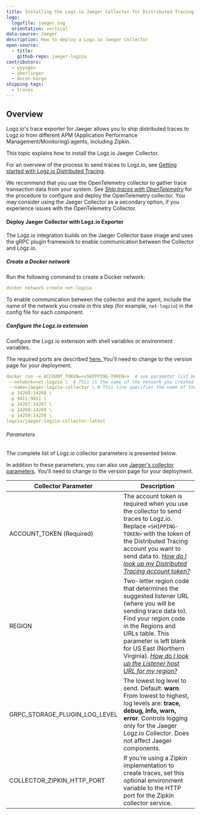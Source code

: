 ```yaml
---
title: Installing the Logz.io Jaeger Collector for Distributed Tracing
logo:
  logofile: jaeger.svg
  orientation: vertical
data-source: Jaeger
description: How to deploy a Logz.io Jaeger Collector 
open-source:
  - title: 
    github-repo: jaeger-logzio
contributors:
  - yyyogev
  - yberlinger
  - doron-bargo
shipping-tags:
  - traces
---
```

## Overview

Logz.io's trace exporter for Jaeger allows you to ship distributed traces to Logz.io from different APM (Application Performance Management/Monitoring) agents, including Zipkin.

This topic explains how to install the Logz.io Jaeger Collector. 

For an overview of the process to send traces to Logz.io, see [Getting started with Logz.io Distributed Tracing](/user-guide/distributed-tracing/getting-started-tracing). 

We recommend that you use the OpenTelemetry collector to gather trace transaction data from your system. 
See [_Ship traces with OpenTelemetry_](/shipping/tracing-sources/opentelemetry) for the procedure to configure and deploy the OpenTelemetry collector. You may consider using the Jaeger Collector as a secondary option, if you experience issues with the OpenTelemetry Collector. 

#### Deploy Jaeger Collector with Logz.io Exporter

The Logz.io integration builds on the Jaeger Collector base image and uses the gRPC plugin framework to enable communication between the Collector and Logz.io.

<div class="tasklist">

##### Create a Docker network
Run the following command to create a Docker network: 

```yaml
docker network create net-logzio
```

To enable communication between the collector and the agent, include the name of the network you create in this step (for example, `net-logzio`) in the config file for each component. 

##### Configure the Logz.io extension
Configure the Logz.io extension with shell variables or environment variables. 

The required ports are described [here. ](https://www.jaegertracing.io/docs/latest/deployment/#collectors) 
You'll need to change to the version page for your deployment. 

```yaml
docker run -e ACCOUNT_TOKEN=<<SHIPPING-TOKEN>>  # see parameter list below\
 --network=net-logzio \  # This is the name of the network you created in step 1 above.
 --name=jaeger-logzio-collector \ # This line specifies the name of the collector: In this example, "jaeger-logzio-collector"
 -p 14268:14268 \
 -p 9411:9411 \
 -p 14267:14267 \
 -p 14269:14269 \
 -p 14250:14250 \
logzio/jaeger-logzio-collector:latest
```

###### Parameters

The complete list of Logz.io collector parameters is presented below. 

In addition to these parameters, you can also use [Jaeger's collector parameters](https://www.jaegertracing.io/docs/latest/cli/#jaeger-collector-grpc-plugin). 
You'll need to change to the version page for your deployment. 

 Collector Parameter | Description
 ------------ | -------------
  ACCOUNT_TOKEN (Required) | The account token is required when you use the collector to send traces to Logz.io. Replace `<SHIPPING-TOKEN>` with the token of the Distributed Tracing account you want to send data to. [_How do I look up my Distributed Tracing account token?_](/user-guide/accounts/finding-your-tracing-account-token)|
REGION | Two-letter region code that determines the suggested listener URL (where you will be sending trace data to).   Find your region code in the Regions and URLs table. This parameter is left blank for US East (Northern Virginia).  [_How do I look up the Listener host URL for my region?_](/user-guide/accounts/account-region.html#available-regions)|
GRPC_STORAGE_PLUGIN_LOG_LEVEL| The lowest log level to send.  Default: **warn**.  From lowest to highest, log levels are: **trace, debug, info, warn, error**.  Controls logging only for the Jaeger Logz.io Collector.  Does not affect Jaeger components.|
COLLECTOR_ZIPKIN_HTTP_PORT | If you’re using a Zipkin implementation to create traces, set this optional environment variable to the HTTP port for the Zipkin collector service.|
